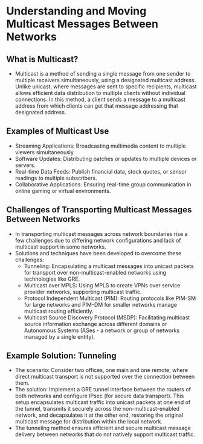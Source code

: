 # Understanding and Moving Multicast Messages Between Networks

## What is Multicast?

- Multicast is a method of sending a single message from one sender to multiple receivers simultaneously, using a designated multicast address. Unlike unicast, where messages are sent to specific recipients, multicast allows efficient data distribution to multiple clients without individual connections. In this method, a client sends a message to a multicast address from which clients can get that message addressing that designated address.

## Examples of Multicast Use

- Streaming Applications: Broadcasting multimedia content to multiple viewers simultaneously.
- Software Updates: Distributing patches or updates to multiple devices or servers.
- Real-time Data Feeds: Publish financial data, stock quotes, or sensor readings to multiple subscribers.
- Collaborative Applications: Ensuring real-time group communication in online gaming or virtual environments.

## Challenges of Transporting Multicast Messages Between Networks

- In transporting multicast messages across network boundaries rise a few challenges due to differing network configurations and lack of multicast support in some networks.
- Solutions and techniques have been developed to overcome these challenges:
    - Tunneling: Encapsulating a multicast messages into unicast packets for transport over non-multicast-enabled networks using technologies like GRE.
    - Multicast over MPLS: Using MPLS to create VPNs over service provider networks, supporting multicast traffic.
    - Protocol Independent Multicast (PIM): Routing protocols like PIM-SM for large networks and PIM-DM for smaller networks manage multicast routing efficiently.
    - Multicast Source Discovery Protocol (MSDP): Facilitating multicast source information exchange across different domains or Autonomous Systems (ASes - a network or group of networks managed by a single entity).

## Example Solution: Tunneling

- The scenario: Consider two offices, one main and one remote, where direct multicast transport is not supported over the connection between them.
- The solution: Implement a GRE tunnel interface between the routers of both networks and configure IPsec (for secure data transport). This setup encapsulates multicast traffic into unicast packets at one end of the tunnel, transmits it securely across the non-multicast-enabled network, and decapsulates it at the other end, restoring the original multicast message for distribution within the local network.
- The tunneling method ensures efficient and secure multicast message delivery between networks that do not natively support multicast traffic.